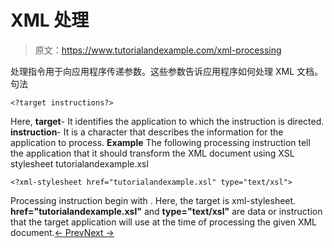 # XML 处理

> 原文：<https://www.tutorialandexample.com/xml-processing>

处理指令用于向应用程序传递参数。这些参数告诉应用程序如何处理 XML 文档。句法

```
<?target instructions?>
```

Here, **target**- It identifies the application to which the instruction is directed. **instruction**- It is a character that describes the information for the application to process. **Example** The following processing instruction tell the application that it should transform the XML document using XSL stylesheet tutorialandexample.xsl

```
<?xml-stylesheet href="tutorialandexample.xsl" type="text/xsl">
```

Processing instruction begin with <? And end with?>. Here, the target is xml-stylesheet. **href="tutorialandexample.xsl"** and **type="text/xsl"** are data or instruction that the target application will use at the time of processing the given XML document.[← Prev](https://www.tutorialandexample.com/xml-tags)[Next →](https://www.tutorialandexample.com/xml-validation)